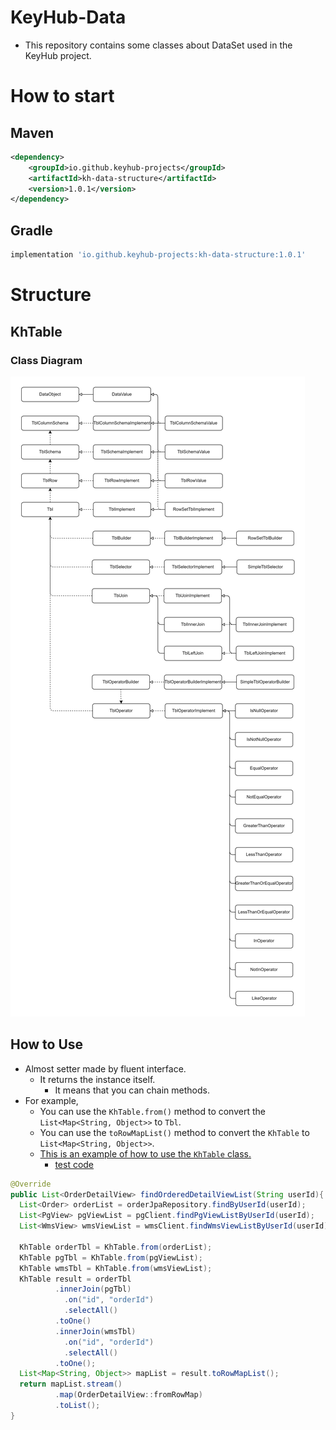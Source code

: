 # KeyHub-Data
- This repository contains some classes about DataSet used in the KeyHub project.

# How to start
## Maven
```xml
<dependency>
    <groupId>io.github.keyhub-projects</groupId>
    <artifactId>kh-data-structure</artifactId>
    <version>1.0.1</version>
</dependency>
```

## Gradle
```gradle
implementation 'io.github.keyhub-projects:kh-data-structure:1.0.1'
```

# Structure

## KhTable
### Class Diagram

![class_diagram](./docs/class_diagram.png)

## How to Use
- Almost setter made by fluent interface.
  - It returns the instance itself.
    - It means that you can chain methods.
- For example,
  - You can use the `KhTable.from()` method to convert the `List<Map<String, Object>>` to `Tbl`.
  - You can use the `toRowMapList()` method to convert the `KhTable` to `List<Map<String, Object>>`.
  - [This is an example of how to use the `KhTable` class.](./kh-data-example/src/main/java/keyhub/order/infrastructure/OrderReaderImplement.java)
    - [test code](./kh-data-example/src/test/java/keyhub/order/domain/OrderReaderTest.java)
```java
@Override
public List<OrderDetailView> findOrderedDetailViewList(String userId){
  List<Order> orderList = orderJpaRepository.findByUserId(userId);
  List<PgView> pgViewList = pgClient.findPgViewListByUserId(userId);
  List<WmsView> wmsViewList = wmsClient.findWmsViewListByUserId(userId);

  KhTable orderTbl = KhTable.from(orderList);
  KhTable pgTbl = KhTable.from(pgViewList);
  KhTable wmsTbl = KhTable.from(wmsViewList);
  KhTable result = orderTbl
          .innerJoin(pgTbl)
            .on("id", "orderId")
            .selectAll()
          .toOne()
          .innerJoin(wmsTbl)
            .on("id", "orderId")
            .selectAll()
          .toOne();
  List<Map<String, Object>> mapList = result.toRowMapList();
  return mapList.stream()
          .map(OrderDetailView::fromRowMap)
          .toList();
}
```


